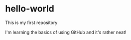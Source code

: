 # hello-world
This is my first repository

I'm learning the basics of using GitHub and it's rather neat!
